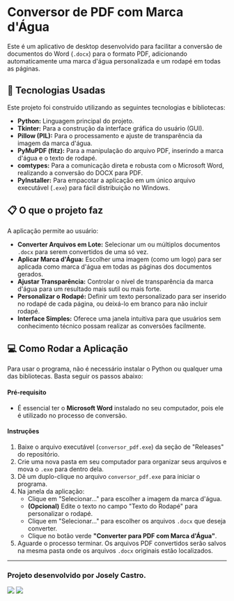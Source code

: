 # Conversor de PDF com Marca d'Água

Este é um aplicativo de desktop desenvolvido para facilitar a conversão de documentos do Word (`.docx`) para o formato PDF, adicionando automaticamente uma marca d'água personalizada e um rodapé em todas as páginas.

## 🚀 Tecnologias Usadas

Este projeto foi construído utilizando as seguintes tecnologias e bibliotecas:

*   **Python:** Linguagem principal do projeto.
*   **Tkinter:** Para a construção da interface gráfica do usuário (GUI).
*   **Pillow (PIL):** Para o processamento e ajuste de transparência da imagem da marca d'água.
*   **PyMuPDF (fitz):** Para a manipulação do arquivo PDF, inserindo a marca d'água e o texto de rodapé.
*   **comtypes:** Para a comunicação direta e robusta com o Microsoft Word, realizando a conversão do DOCX para PDF.
*   **PyInstaller:** Para empacotar a aplicação em um único arquivo executável (`.exe`) para fácil distribuição no Windows.

## 📋 O que o projeto faz

A aplicação permite ao usuário:

*   **Converter Arquivos em Lote:** Selecionar um ou múltiplos documentos `.docx` para serem convertidos de uma só vez.
*   **Aplicar Marca d'Água:** Escolher uma imagem (como um logo) para ser aplicada como marca d'água em todas as páginas dos documentos gerados.
*   **Ajustar Transparência:** Controlar o nível de transparência da marca d'água para um resultado mais sutil ou mais forte.
*   **Personalizar o Rodapé:** Definir um texto personalizado para ser inserido no rodapé de cada página, ou deixá-lo em branco para não incluir rodapé.
*   **Interface Simples:** Oferece uma janela intuitiva para que usuários sem conhecimento técnico possam realizar as conversões facilmente.

## 💻 Como Rodar a Aplicação

Para usar o programa, não é necessário instalar o Python ou qualquer uma das bibliotecas. Basta seguir os passos abaixo:

#### Pré-requisito

*   É essencial ter o **Microsoft Word** instalado no seu computador, pois ele é utilizado no processo de conversão.

#### Instruções

1.  Baixe o arquivo executável (`conversor_pdf.exe`) da seção de "Releases" do repositório.
2.  Crie uma nova pasta em seu computador para organizar seus arquivos e mova o `.exe` para dentro dela.
3.  Dê um duplo-clique no arquivo `conversor_pdf.exe` para iniciar o programa.
4.  Na janela da aplicação:
    *   Clique em "Selecionar..." para escolher a imagem da marca d'água.
    *   **(Opcional)** Edite o texto no campo "Texto do Rodapé" para personalizar o rodapé.
    *   Clique em "Selecionar..." para escolher os arquivos `.docx` que deseja converter.
    *   Clique no botão verde **"Converter para PDF com Marca d'Água"**.
5.  Aguarde o processo terminar. Os arquivos PDF convertidos serão salvos na mesma pasta onde os arquivos `.docx` originais estão localizados.

---

### Projeto desenvolvido por **Josely Castro**.

[<img src="https://img.shields.io/badge/linkedin-%230077B5.svg?&style=for-the-badge&logo=linkedin&logoColor=white" />](https://www.linkedin.com/in/joselybcastro/) [<img src="https://img.shields.io/badge/github-%23121011.svg?&style=for-the-badge&logo=github&logoColor=white" />](https://github.com/joselyBC)